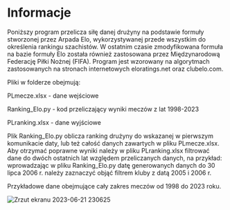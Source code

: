 # Informacje

Poniższy program przelicza siłę danej drużyny na podstawie formuły stworzonej przez Arpada Elo, wykorzystywanej przede wszystkim do określenia rankingu szachistów. W ostatnim czasie zmodyfikowana formuła na bazie formuły Elo została również zastosowana przez Międzynarodową Federację Piłki Nożnej (FIFA). Program jest wzorowany na algorytmach zastosowanych na stronach internetowych eloratings.net oraz clubelo.com.

Pliki w folderze obejmują: 

PLmecze.xlsx - dane wejściowe

Ranking_Elo.py - kod przeliczający wyniki meczów z lat 1998-2023

PLranking.xlsx - dane wyjściowe

Plik Ranking_Elo.py oblicza ranking drużyny do wskazanej w pierwszym komunikacie daty, lub też całość danych zawartych w pliku PLmecze.xlsx. Aby otrzymać poprawne wyniki należy w pliku PLranking.xlsx filtrować dane do dwóch ostatnich lat względem przeliczanych danych, na przykład: wprowadzając w pliku Ranking_Elo.py datę generowanych danych do 30 lipca 2006 r. należy zaznaczyć objąć filtrem kluby z datą 2005 i 2006 r. 

Przykładowe dane obejmujące cały zakres meczów od 1998 do 2023 roku.

![Zrzut ekranu 2023-06-21 230625](https://github.com/PCzarnomysy/Portfolio/assets/136918183/d0579679-190c-4af9-b4cc-dc1a213b34ea)


